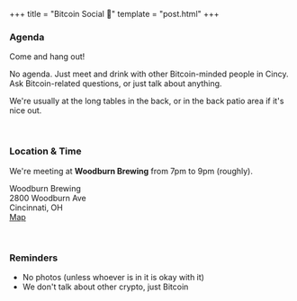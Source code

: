 +++
title = "Bitcoin Social 🍻"
template = "post.html"
+++


### Agenda

Come and hang out!

No agenda. Just meet and drink with other Bitcoin-minded people in Cincy. Ask Bitcoin-related questions, or just talk about anything.

We're usually at the long tables in the back, or in the back patio area if it's nice out.

<br>

### Location & Time

We're meeting at **Woodburn Brewing** from 7pm to 9pm (roughly).

Woodburn Brewing<br>
2800 Woodburn Ave<br>
Cincinnati, OH <br>
[Map](https://www.google.com/maps/place/Woodburn+Brewing/@39.1289294,-84.4766981,19z/data=!4m6!3m5!1s0x8841b24a69970313:0xed63227c8a3b6f18!8m2!3d39.128943!4d-84.4768004!16s%2Fg%2F11bymvcnv7?entry=ttu)

<br>

### Reminders

- No photos (unless whoever is in it is okay with it)
- We don't talk about other crypto, just Bitcoin





